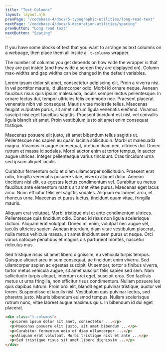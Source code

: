 ```yaml
---
title: "Text Columns"
layout: layout.njk
prevPage: "/codebase-4/docs/5-typographic-utilities/long-read-text"
nextPage: "/codebase-4/docs/6-decoration-utilities/spacing"
prevButton: "Long read text"
nextButton: "Spacing"
---
```


<p class="t-lg t-thin">If you have some blocks of text that you want to arrange as text columns on a webpage, then place them all inside a <code>.t-columns</code> wrapper.</p>

The number of columns you get depends on how wide the wrapper is that they are put inside (and how wide a screen they are displayed on). Column max-widths and gap widths can be changed in the default variables.

<div class="container-grid-full-bleed my-responsive">
  <div class="container-grid">
    <div class="t-columns">
      <p>Lorem ipsum dolor sit amet, consectetur adipiscing elit. Proin a viverra nisi. In vel porttitor mauris, id ullamcorper odio. Morbi id ornare neque. Aenean faucibus risus quis ipsum malesuada, iaculis semper lectus pellentesque. In ornare lectus dui, tempor ultricies felis commodo nec. Praesent placerat venenatis nibh vel consequat. Mauris vitae molestie tellus. Maecenas feugiat vulputate purus, sit amet rutrum ligula venenatis eleifend. Vivamus suscipit nisi eget faucibus sagittis. Praesent tincidunt est nisl, vel convallis ligula blandit sit amet. Proin vestibulum justo sit amet enim consequat tristique.</p>
      <p>Maecenas posuere elit justo, sit amet bibendum tellus sagittis ut. Pellentesque nec sapien eu quam lacinia sollicitudin. Morbi ut malesuada magna. Vivamus in augue consequat, pretium diam nec, ultrices dui. Donec rutrum et massa id sodales. Morbi auctor enim at tortor tempus, in auctor augue ultrices. Integer pellentesque varius tincidunt. Cras tincidunt urna sed ipsum aliquet iaculis.</p>
      <p>Curabitur fermentum odio et diam ullamcorper sollicitudin. Praesent erat odio, fringilla venenatis posuere vitae, viverra aliquet dolor. Aenean tincidunt nisi elit, eu egestas lectus condimentum vel. Curabitur eu metus faucibus ante elementum mattis sit amet vitae purus. Maecenas eget lacus arcu. Nunc efficitur felis vel sagittis sodales. Aliquam eu laoreet arcu, et rhoncus urna. Maecenas et purus luctus, tincidunt quam vitae, fringilla mauris.</p>
      <p>Aliquam erat volutpat. Morbi tristique nisl et ante condimentum ultrices. Pellentesque quis tincidunt odio. Donec id risus non ligula scelerisque dictum. Aliquam erat volutpat. Donec mi enim, volutpat nec augue vel, iaculis ultricies sapien. Aenean interdum, diam vitae vestibulum placerat, nulla metus vehicula massa, sit amet tincidunt sem purus ut neque. Orci varius natoque penatibus et magnis dis parturient montes, nascetur ridiculus mus.</p>
      <p>Sed tristique risus sit amet libero dignissim, eu vehicula turpis tempus. Quisque aliquet arcu in sem consequat, ac tincidunt enim viverra. Sed ullamcorper sapien ac egestas suscipit. Ut semper, tortor a finibus viverra, tortor metus vehicula augue, sit amet suscipit felis sapien sed sem. Nam sollicitudin turpis aliquet, interdum orci eget, suscipit eros. Sed facilisis metus ut urna fringilla, non efficitur risus condimentum. Nullam posuere leo quis dapibus rutrum. Proin orci elit, blandit eget pulvinar tristique, auctor vel lorem. Suspendisse et iaculis nisl. Vestibulum quis pulvinar lectus, sed pharetra justo. Mauris bibendum euismod tempus. Nullam scelerisque rutrum nunc, vitae laoreet augue maximus quis. In bibendum id dui eget placerat.</p>
    </div>
  </div>
</div>

```html
<div class="t-columns">
  <p>Lorem ipsum dolor sit amet, consectetur ...</p>
  <p>Maecenas posuere elit justo, sit amet bibendum ...</p>
  <p>Curabitur fermentum odio et diam ullamcorper ...</p>
  <p>Aliquam erat volutpat. Morbi tristique nisl et ante ...</p>
  <p>Sed tristique risus sit amet libero dignissim ...</p>
</div>
```
